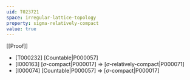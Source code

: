 ```yaml
---
uid: T023721
space: irregular-lattice-topology
property: sigma-relatively-compact
value: true
---
```

[[Proof]]

* [T000232] [Countable|P000057]
* [I000163] [$\sigma$-compact|P000017] => [$\sigma$-relatively-compact|P000071]
* [I000074] [Countable|P000057] => [$\sigma$-compact|P000017]

